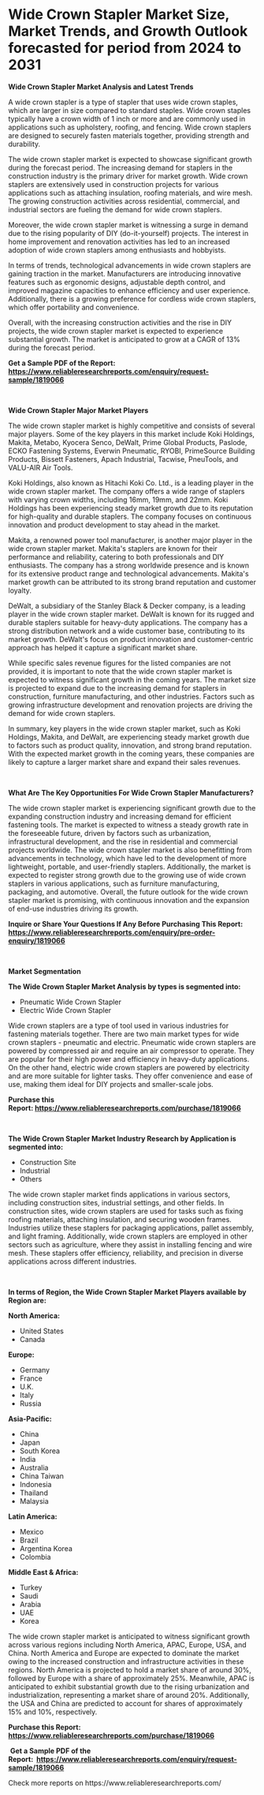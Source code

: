 <p><h1>Wide Crown Stapler Market Size, Market Trends, and Growth Outlook forecasted for period from 2024 to 2031</h1></p><p><strong>Wide Crown Stapler Market Analysis and Latest Trends</strong></p>
<p><p>A wide crown stapler is a type of stapler that uses wide crown staples, which are larger in size compared to standard staples. Wide crown staples typically have a crown width of 1 inch or more and are commonly used in applications such as upholstery, roofing, and fencing. Wide crown staplers are designed to securely fasten materials together, providing strength and durability.</p><p>The wide crown stapler market is expected to showcase significant growth during the forecast period. The increasing demand for staplers in the construction industry is the primary driver for market growth. Wide crown staplers are extensively used in construction projects for various applications such as attaching insulation, roofing materials, and wire mesh. The growing construction activities across residential, commercial, and industrial sectors are fueling the demand for wide crown staplers.</p><p>Moreover, the wide crown stapler market is witnessing a surge in demand due to the rising popularity of DIY (do-it-yourself) projects. The interest in home improvement and renovation activities has led to an increased adoption of wide crown staplers among enthusiasts and hobbyists.</p><p>In terms of trends, technological advancements in wide crown staplers are gaining traction in the market. Manufacturers are introducing innovative features such as ergonomic designs, adjustable depth control, and improved magazine capacities to enhance efficiency and user experience. Additionally, there is a growing preference for cordless wide crown staplers, which offer portability and convenience.</p><p>Overall, with the increasing construction activities and the rise in DIY projects, the wide crown stapler market is expected to experience substantial growth. The market is anticipated to grow at a CAGR of 13% during the forecast period.</p></p>
<p><strong>Get a Sample PDF of the Report:&nbsp; <a href="https://www.reliableresearchreports.com/enquiry/request-sample/1819066">https://www.reliableresearchreports.com/enquiry/request-sample/1819066</a></strong></p>
<p>&nbsp;</p>
<p><strong>Wide Crown Stapler Major Market Players</strong></p>
<p><p>The wide crown stapler market is highly competitive and consists of several major players. Some of the key players in this market include Koki Holdings, Makita, Metabo, Kyocera Senco, DeWalt, Prime Global Products, Paslode, ECKO Fastening Systems, Everwin Pneumatic, RYOBI, PrimeSource Building Products, Bissett Fasteners, Apach Industrial, Tacwise, PneuTools, and VALU-AIR Air Tools.</p><p>Koki Holdings, also known as Hitachi Koki Co. Ltd., is a leading player in the wide crown stapler market. The company offers a wide range of staplers with varying crown widths, including 16mm, 19mm, and 22mm. Koki Holdings has been experiencing steady market growth due to its reputation for high-quality and durable staplers. The company focuses on continuous innovation and product development to stay ahead in the market.</p><p>Makita, a renowned power tool manufacturer, is another major player in the wide crown stapler market. Makita's staplers are known for their performance and reliability, catering to both professionals and DIY enthusiasts. The company has a strong worldwide presence and is known for its extensive product range and technological advancements. Makita's market growth can be attributed to its strong brand reputation and customer loyalty.</p><p>DeWalt, a subsidiary of the Stanley Black & Decker company, is a leading player in the wide crown stapler market. DeWalt is known for its rugged and durable staplers suitable for heavy-duty applications. The company has a strong distribution network and a wide customer base, contributing to its market growth. DeWalt's focus on product innovation and customer-centric approach has helped it capture a significant market share.</p><p>While specific sales revenue figures for the listed companies are not provided, it is important to note that the wide crown stapler market is expected to witness significant growth in the coming years. The market size is projected to expand due to the increasing demand for staplers in construction, furniture manufacturing, and other industries. Factors such as growing infrastructure development and renovation projects are driving the demand for wide crown staplers.</p><p>In summary, key players in the wide crown stapler market, such as Koki Holdings, Makita, and DeWalt, are experiencing steady market growth due to factors such as product quality, innovation, and strong brand reputation. With the expected market growth in the coming years, these companies are likely to capture a larger market share and expand their sales revenues.</p></p>
<p>&nbsp;</p>
<p><strong>What Are The Key Opportunities For Wide Crown Stapler Manufacturers?</strong></p>
<p><p>The wide crown stapler market is experiencing significant growth due to the expanding construction industry and increasing demand for efficient fastening tools. The market is expected to witness a steady growth rate in the foreseeable future, driven by factors such as urbanization, infrastructural development, and the rise in residential and commercial projects worldwide. The wide crown stapler market is also benefitting from advancements in technology, which have led to the development of more lightweight, portable, and user-friendly staplers. Additionally, the market is expected to register strong growth due to the growing use of wide crown staplers in various applications, such as furniture manufacturing, packaging, and automotive. Overall, the future outlook for the wide crown stapler market is promising, with continuous innovation and the expansion of end-use industries driving its growth.</p></p>
<p><strong>Inquire or Share Your Questions If Any Before Purchasing This Report: <a href="https://www.reliableresearchreports.com/enquiry/pre-order-enquiry/1819066">https://www.reliableresearchreports.com/enquiry/pre-order-enquiry/1819066</a></strong></p>
<p>&nbsp;</p>
<p><strong>Market Segmentation</strong></p>
<p><strong>The Wide Crown Stapler Market Analysis by types is segmented into:</strong></p>
<p><ul><li>Pneumatic Wide Crown Stapler</li><li>Electric Wide Crown Stapler</li></ul></p>
<p><p>Wide crown staplers are a type of tool used in various industries for fastening materials together. There are two main market types for wide crown staplers - pneumatic and electric. Pneumatic wide crown staplers are powered by compressed air and require an air compressor to operate. They are popular for their high power and efficiency in heavy-duty applications. On the other hand, electric wide crown staplers are powered by electricity and are more suitable for lighter tasks. They offer convenience and ease of use, making them ideal for DIY projects and smaller-scale jobs.</p></p>
<p><strong>Purchase this Report:&nbsp;<a href="https://www.reliableresearchreports.com/purchase/1819066">https://www.reliableresearchreports.com/purchase/1819066</a></strong></p>
<p>&nbsp;</p>
<p><strong>The Wide Crown Stapler Market Industry Research by Application is segmented into:</strong></p>
<p><ul><li>Construction Site</li><li>Industrial</li><li>Others</li></ul></p>
<p><p>The wide crown stapler market finds applications in various sectors, including construction sites, industrial settings, and other fields. In construction sites, wide crown staplers are used for tasks such as fixing roofing materials, attaching insulation, and securing wooden frames. Industries utilize these staplers for packaging applications, pallet assembly, and light framing. Additionally, wide crown staplers are employed in other sectors such as agriculture, where they assist in installing fencing and wire mesh. These staplers offer efficiency, reliability, and precision in diverse applications across different industries.</p></p>
<p>&nbsp;</p>
<p><strong>In terms of Region, the Wide Crown Stapler Market Players available by Region are:</strong></p>
<p>
    <p> <strong> North America: </strong>
        <ul>
            <li>United States</li>
            <li>Canada</li>
        </ul>
        </p> 
    <p> <strong> Europe: </strong>
        <ul>
            <li>Germany</li>
            <li>France</li>
            <li>U.K.</li>
            <li>Italy</li>
            <li>Russia</li>
        </ul>
        </p> 
    <p> <strong> Asia-Pacific: </strong>
        <ul>
            <li>China</li>
            <li>Japan</li>
            <li>South Korea</li>
            <li>India</li>
            <li>Australia</li>
            <li>China Taiwan</li>
            <li>Indonesia</li>
            <li>Thailand</li>
            <li>Malaysia</li>
        </ul>
        </p> 
    <p> <strong> Latin America: </strong>
        <ul>
            <li>Mexico</li>
            <li>Brazil</li>
            <li>Argentina Korea</li>
            <li>Colombia</li>
        </ul>
        </p> 
    <p> <strong> Middle East & Africa: </strong>
        <ul>
            <li>Turkey</li>
            <li>Saudi</li>
            <li>Arabia</li>
            <li>UAE</li>
            <li>Korea</li>
        </ul>
    </p>
    </p>
<p><p>The wide crown stapler market is anticipated to witness significant growth across various regions including North America, APAC, Europe, USA, and China. North America and Europe are expected to dominate the market owing to the increased construction and infrastructure activities in these regions. North America is projected to hold a market share of around 30%, followed by Europe with a share of approximately 25%. Meanwhile, APAC is anticipated to exhibit substantial growth due to the rising urbanization and industrialization, representing a market share of around 20%. Additionally, the USA and China are predicted to account for shares of approximately 15% and 10%, respectively.</p></p>
<p><strong>Purchase this Report: <a href="https://www.reliableresearchreports.com/purchase/1819066">https://www.reliableresearchreports.com/purchase/1819066</a></strong></p>
<p>&nbsp;<strong>Get a Sample PDF of the Report:&nbsp;&nbsp;<a href="https://www.reliableresearchreports.com/enquiry/request-sample/1819066">https://www.reliableresearchreports.com/enquiry/request-sample/1819066</a></strong></p>
<p><strong></strong></p>
<p>Check more reports on https://www.reliableresearchreports.com/</p>